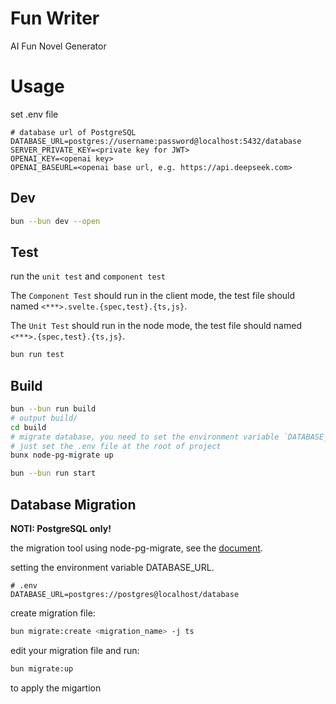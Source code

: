 # Fun Writer

AI Fun Novel Generator

# Usage

set .env file
```
# database url of PostgreSQL
DATABASE_URL=postgres://username:password@localhost:5432/database
SERVER_PRIVATE_KEY=<private key for JWT>
OPENAI_KEY=<openai key>
OPENAI_BASEURL=<openai base url, e.g. https://api.deepseek.com>
```

## Dev

```sh
bun --bun dev --open
```

## Test

run the `unit test` and `component test`

The `Component Test` should run in the client mode, the test file should named `<***>.svelte.{spec,test}.{ts,js}`.

The `Unit Test` should run in the node mode, the test file should named `<***>.{spec,test}.{ts,js}`.

```sh
bun run test
```

## Build

```sh
bun --bun run build
# output build/
cd build
# migrate database, you need to set the environment variable `DATABASE_URL` first,
# just set the .env file at the root of project
bunx node-pg-migrate up

bun --bun run start
```

## Database Migration

**NOTI: PostgreSQL only!**

the migration tool using node-pg-migrate, see the [document](https://salsita.github.io/node-pg-migrate/getting-started).

setting the environment variable DATABASE_URL.

```
# .env
DATABASE_URL=postgres://postgres@localhost/database
```

create migration file:

```sh
bun migrate:create <migration_name> -j ts
```

edit your migration file and run:

```sh
bun migrate:up
```

to apply the migartion
